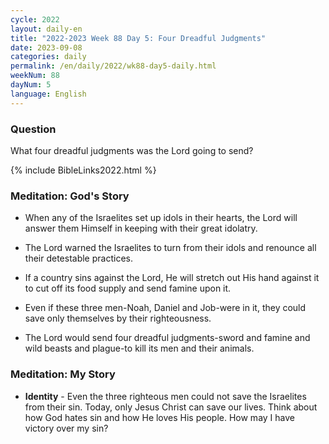 ```yaml
---
cycle: 2022
layout: daily-en
title: "2022-2023 Week 88 Day 5: Four Dreadful Judgments"
date: 2023-09-08
categories: daily
permalink: /en/daily/2022/wk88-day5-daily.html
weekNum: 88
dayNum: 5
language: English
---
```


### Question     
What four dreadful judgments was the Lord going to send?

{% include BibleLinks2022.html %}

### Meditation: God's Story   
+ When any of the Israelites set up idols in their hearts, the Lord will answer them Himself in keeping with their great idolatry. 

+ The Lord warned the Israelites to turn from their idols and renounce all their detestable practices. 

+ If a country sins against the Lord, He will stretch out His hand against it to cut off its food supply and send famine upon it. 

+ Even if these three men-Noah, Daniel and Job-were in it, they could save only themselves by their righteousness. 

+ The Lord would send four dreadful judgments-sword and famine and wild beasts and plague-to kill its men and their animals. 

### Meditation: My Story   
+ **Identity** - Even the three righteous men could not save the Israelites from their sin. Today, only Jesus Christ can save our lives. Think about how God hates sin and how He loves His people. How may I have victory over my sin? 
